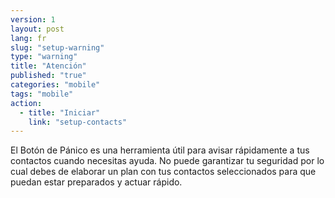 ```yaml
---
version: 1
layout: post
lang: fr
slug: "setup-warning"
type: "warning"
title: "Atención"
published: "true"
categories: "mobile"
tags: "mobile"
action: 
  - title: "Iniciar"
    link: "setup-contacts"
---
```


El Botón de Pánico es una herramienta útil para avisar rápidamente a tus contactos cuando necesitas ayuda. No puede garantizar tu seguridad por lo cual debes de elaborar un plan con tus contactos seleccionados para que puedan estar preparados y actuar rápido.  
